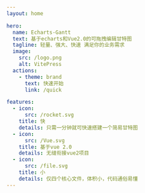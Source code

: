 ```yaml
---
layout: home

hero:
  name: Echarts-Gantt
  text: 基于echarts和Vue2.0的可拖拽编辑甘特图
  tagline: 轻量、强大、快速 满足你的业务需求
  image:
    src: /logo.png
    alt: VitePress
  actions:
    - theme: brand
      text: 快速开始
      link: /quick

features:
  - icon:
      src: /rocket.svg
    title: 快
    details: 只需一分钟就可快速搭建一个简易甘特图
  - icon:
      src: /Vue.svg
    title: 基于vue 2.0
    details: 无缝衔接vue2项目
  - icon:
      src: /file.svg
    title: 小
    details: 仅四个核心文件，体积小，代码通俗易懂
---
```

